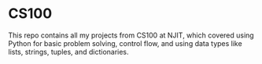 # CS100
This repo contains all my projects from CS100 at NJIT,
which covered using Python for basic problem solving,
control flow, and using data types like lists, strings,
tuples, and dictionaries.